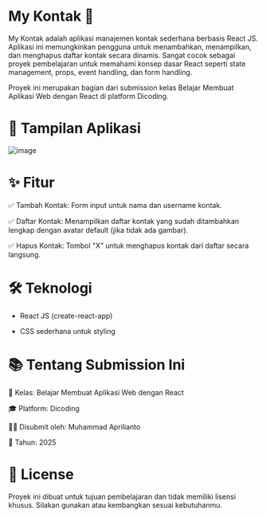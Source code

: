 # My Kontak 📇
My Kontak adalah aplikasi manajemen kontak sederhana berbasis React JS. Aplikasi ini memungkinkan pengguna untuk menambahkan, menampilkan, dan menghapus daftar kontak secara dinamis. Sangat cocok sebagai proyek pembelajaran untuk memahami konsep dasar React seperti state management, props, event handling, dan form handling.

Proyek ini merupakan bagian dari submission kelas Belajar Membuat Aplikasi Web dengan React di platform Dicoding.

# 📸 Tampilan Aplikasi
![image](https://github.com/user-attachments/assets/fc2d402e-8427-4c76-a78a-1f0e30188a6c)

# ✨ Fitur
✅ Tambah Kontak: Form input untuk nama dan username kontak.

✅ Daftar Kontak: Menampilkan daftar kontak yang sudah ditambahkan lengkap dengan avatar default (jika tidak ada gambar).

✅ Hapus Kontak: Tombol "X" untuk menghapus kontak dari daftar secara langsung.

# 🛠️ Teknologi
- React JS (create-react-app)

* CSS sederhana untuk styling

# 📚 Tentang Submission Ini
📌 Kelas: Belajar Membuat Aplikasi Web dengan React

🎓 Platform: Dicoding

🧑‍💻 Disubmit oleh: Muhammad Aprilianto

📅 Tahun: 2025

# 📄 License
Proyek ini dibuat untuk tujuan pembelajaran dan tidak memiliki lisensi khusus. Silakan gunakan atau kembangkan sesuai kebutuhanmu.
